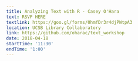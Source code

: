 ```yaml
---
title: Analyzing Text with R - Casey O'Hara
text: RSVP HERE
textlink: https://goo.gl/forms/0hmfDr3r4djPWtpA3
location: UCSB Library Collaboratory
link: https://github.com/oharac/text_workshop
date: 2018-04-18
startTime: '11:30'
endTime: '1:00'
---
```

